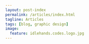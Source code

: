 ```yaml
---
layout: post-index
permalink: /articles/index.html
tagline: Articles
tags: [blog, graphic design]
image:
  feature: idlehands.codes.logo.jpg
---
```


